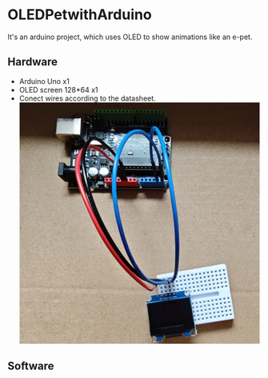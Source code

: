 # OLEDPetwithArduino
It's an arduino project, which uses OLED to show animations like an e-pet.
## Hardware
- Arduino Uno x1
- OLED screen 128*64 x1
- Conect wires according to the datasheet.
![Wires](https://github.com/XG1666/OLEDPetwithArduino/blob/main/Eyes/Animations/Wires.jpg)
## Software
